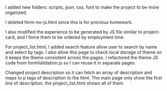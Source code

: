 I added new folders: scripts, json, css, font to make the project to be more organized.

I deleted form-no-js.html since this is for previous homework.

I also modified the experience to be generated by JS file similar to project-card, and I force them to be ordered by employment time.

For project_list.html, I added search feature allow user to search by name and select by tags. I also allow this page to check local storage of theme so it keeps the theme consistent across the pages. I refactored the theme JS code from formValidation.js so I can reuse it in separate pages.

Changed project description so it can fetch an array of description and maps to p tags of description to the html. The main page only show the first line of description, the project_list.html shows all of them.